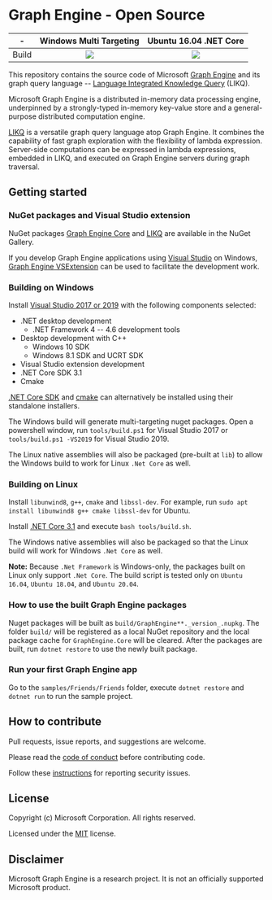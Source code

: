 # Graph Engine - Open Source

| - | Windows Multi Targeting | Ubuntu 16.04 .NET Core |
|:------:|:------:|:------:|
|Build|[<img src="https://trinitygraphengine.visualstudio.com/_apis/public/build/definitions/4cfbb293-cd2c-4f49-aa03-06894081c93b/3/badge"/>](https://trinitygraphengine.visualstudio.com/trinity-ci/_build/index?definitionId=3)|[<img src="https://trinitygraphengine.visualstudio.com/_apis/public/build/definitions/4cfbb293-cd2c-4f49-aa03-06894081c93b/4/badge"/>](https://trinitygraphengine.visualstudio.com/trinity-ci/_build/index?definitionId=4)|

This repository contains the source code of Microsoft [Graph Engine][graph-engine] and its graph
query language -- [Language Integrated Knowledge Query][likq] (LIKQ).

Microsoft Graph Engine is a distributed in-memory data processing engine,
underpinned by a strongly-typed in-memory key-value store and a general-purpose distributed computation
engine.

[LIKQ][likq-gh]
is a versatile graph query language atop Graph Engine. It
combines the capability of fast graph exploration with the flexibility
of lambda expression. Server-side computations can be expressed in
lambda expressions, embedded in LIKQ, and executed on Graph Engine servers during graph traversal.

## Getting started

### NuGet packages and Visual Studio extension

NuGet packages [Graph Engine Core][graph-engine-core] and [LIKQ][likq-nuget] are available in the NuGet Gallery.

If you develop Graph Engine applications using [Visual Studio][vs] on Windows, [Graph Engine VSExtension][vs-extension] can be used to facilitate the development work.

### Building on Windows

Install [Visual Studio 2017 or 2019][vs] with the following components selected:

- .NET desktop development
    - .NET Framework 4 -- 4.6 development tools
- Desktop development with C++
    - Windows 10 SDK
    - Windows 8.1 SDK and UCRT SDK
- Visual Studio extension development
- .NET Core SDK 3.1
- Cmake

[.NET Core SDK][dotnet-download] and [cmake][cmake-download] can alternatively be installed using their standalone installers.

The Windows build will generate multi-targeting nuget packages.
Open a powershell window, run `tools/build.ps1` for Visual Studio 2017 or `tools/build.ps1 -VS2019` for Visual Studio 2019.

The Linux native assemblies will also be packaged (pre-built at `lib`) to allow the Windows build to work for Linux `.Net Core` as well.

### Building on Linux

Install `libunwind8`, `g++`, `cmake` and `libssl-dev`. For example, run `sudo apt install libunwind8 g++ cmake libssl-dev` for Ubuntu.

Install [.NET Core 3.1][dotnet-download] and execute `bash tools/build.sh`.

The Windows native assemblies will also be packaged so that the
Linux build will work for Windows `.Net Core` as well.

**Note:** Because `.Net Framework` is Windows-only, the packages built on Linux only support `.Net Core`. The build script is tested only on `Ubuntu 16.04`, `Ubuntu 18.04`, and `Ubuntu 20.04`.

### How to use the built Graph Engine packages

Nuget packages will be built as `build/GraphEngine**._version_.nupkg`.
The folder `build/` will be registered as a local NuGet repository and the local package cache for
`GraphEngine.Core` will be cleared. After the packages are built, run `dotnet restore` to use the newly built package.

### Run your first Graph Engine app

Go to the `samples/Friends/Friends` folder, execute `dotnet restore` and `dotnet run` to run the sample project.

## How to contribute

Pull requests, issue reports, and suggestions are welcome.

Please read the [code of conduct](CODE_OF_CONDUCT.md) before contributing code.

Follow these [instructions](SECURITY.md) for reporting security issues.

## License

Copyright (c) Microsoft Corporation. All rights reserved.

Licensed under the [MIT](LICENSE.md) license.

## Disclaimer

Microsoft Graph Engine is a research project. It is not an officially supported Microsoft product.

<!--
Links
-->

[graph-engine]: https://www.graphengine.io/

[likq]: https://www.graphengine.io/video/likq.video.html

[likq-gh]: https://github.com/Microsoft/GraphEngine/tree/master/src/Modules/LIKQ

[academic-graph-search]: https://azure.microsoft.com/en-us/services/cognitive-services/academic-knowledge/

[vs-extension]: https://visualstudiogallery.msdn.microsoft.com/12835dd2-2d0e-4b8e-9e7e-9f505bb909b8

[graph-engine-core]: https://www.nuget.org/packages/GraphEngine.Core/

[likq-nuget]: https://www.nuget.org/packages/GraphEngine.LIKQ/

[vs]: https://www.visualstudio.com/

[dotnet-download]: https://dotnet.microsoft.com/download/

[cmake-download]: https://cmake.org/download/

[license]: LICENSE.md
